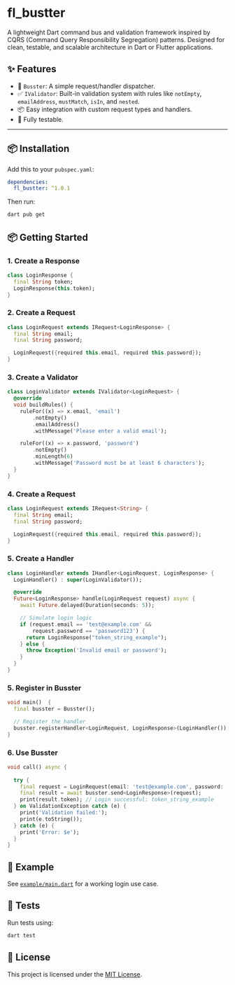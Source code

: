 # fl_bustter

A lightweight Dart command bus and validation framework inspired by CQRS (Command Query Responsibility Segregation) patterns. Designed for clean, testable, and scalable architecture in Dart or Flutter applications.

## ✨ Features

- 📨 `Busster`: A simple request/handler dispatcher.
- ✅ `IValidator`: Built-in validation system with rules like `notEmpty`, `emailAddress`, `mustMatch`, `isIn`, and `nested`.
- 📦 Easy integration with custom request types and handlers.
- 🧪 Fully testable.

---

## 📦 Installation

Add this to your `pubspec.yaml`:

```yaml
dependencies:
  fl_bustter: ^1.0.1
```

Then run:

```bash
dart pub get
```

## 📦 Getting Started

### 1. Create a Response

```dart
class LoginResponse {
  final String token;
  LoginResponse(this.token);
}
```

### 2. Create a Request

```dart
class LoginRequest extends IRequest<LoginResponse> {
  final String email;
  final String password;

  LoginRequest({required this.email, required this.password});
}
```

### 3. Create a Validator

```dart
class LoginValidator extends IValidator<LoginRequest> {
  @override
  void buildRules() {
    ruleFor((x) => x.email, 'email')
        .notEmpty()
        .emailAddress()
        .withMessage('Please enter a valid email');

    ruleFor((x) => x.password, 'password')
        .notEmpty()
        .minLength(6)
        .withMessage('Password must be at least 6 characters');
  }
}
```

### 4. Create a Request

```dart
class LoginRequest extends IRequest<String> {
  final String email;
  final String password;

  LoginRequest({required this.email, required this.password});
}
```

### 5. Create a Handler

```dart
class LoginHandler extends IHandler<LoginRequest, LoginResponse> {
  LoginHandler() : super(LoginValidator());

  @override
  Future<LoginResponse> handle(LoginRequest request) async {
    await Future.delayed(Duration(seconds: 5));

    // Simulate login logic
    if (request.email == 'test@example.com' &&
        request.password == 'password123') {
      return LoginResponse("token_string_example");
    } else {
      throw Exception('Invalid email or password');
    }
  }
}
```

### 5. Register in Busster

```dart
void main()  {
  final busster = Busster();

  // Register the handler
  busster.registerHandler<LoginRequest, LoginResponse>(LoginHandler());
}
```

### 6. Use Busster

```dart
void call() async {
   
  try {
    final request = LoginRequest(email: 'test@example.com', password: 'password123');
    final result = await busster.send<LoginResponse>(request);
    print(result.token); // Login successful: token_string_example
  } on ValidationException catch (e) {
    print('Validation failed:');
    print(e.toString());
  } catch (e) {
    print('Error: $e');
  }
}
```

## 📁 Example

See [`example/main.dart`](example/main.dart) for a working login use case.

## 🧪 Tests

Run tests using:

```bash
dart test
```

## 📄 License

This project is licensed under the [MIT License](LICENSE).

